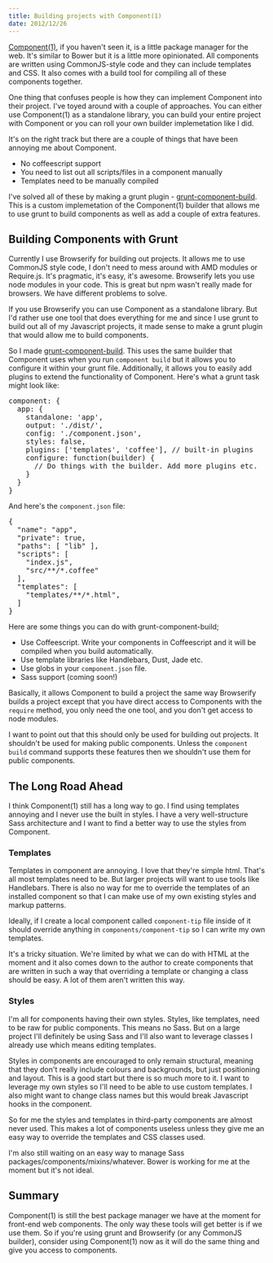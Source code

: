 ```yaml
--- 
title: Building projects with Component(1)
date: 2012/12/26
---
```


[Component(1)](http://github.com/component/component), if you haven't seen it, is a little package manager for the web. It's similar to Bower but it is a little more opinionated. All components are written using CommonJS-style code and they can include templates and CSS. It also comes with a build tool for compiling all of these components together.

One thing that confuses people is how they can implement Component into their project. I've toyed around with a couple of approaches. You can either use Component(1) as a standalone library, you can build your entire project with Component or you can roll your own builder implemetation like I did.

It's on the right track but there are a couple of things that have been annoying me about Component. 

* No coffeescript support
* You need to list out all scripts/files in a component manually
* Templates need to be manually compiled

I've solved all of these by making a grunt plugin - [grunt-component-build](http://github.com/anthonyshort/grunt-component-build). This is a custom implemetation of the Component(1) builder that allows me to use grunt to build components as well as add a couple of extra features.

## Building Components with Grunt

Currently I use Browserify for building out projects. It allows me to use CommonJS style code, I don't need to mess around with AMD modules or Require.js. It's pragmatic, it's easy, it's awesome. Browserify lets you use node modules in your code. This is great but npm wasn't really made for browsers. We have different problems to solve.

If you use Browserify you can use Component as a standalone library. But I'd rather use one tool that does everything for me and since I use grunt to build out all of my Javascript projects, it made sense to make a grunt plugin that would allow me to build components.

So I made [grunt-component-build](http://github.com/anthonyshort/grunt-component-build). This uses the same builder that Component uses when you run `component build` but it allows you to configure it within your grunt file. Additionally, it allows you to easily add plugins to extend the functionality of Component. Here's what a grunt task might look like:

<pre class="prettyprint lang-js">
component: {
  app: {
    standalone: 'app',
    output: './dist/',
    config: './component.json',
    styles: false,
    plugins: ['templates', 'coffee'], // built-in plugins
    configure: function(builder) {
      // Do things with the builder. Add more plugins etc.
    }
  }
}
</pre>

And here's the `component.json` file:

<pre class="prettyprint lang-js">
{
  "name": "app",
  "private": true,
  "paths": [ "lib" ],
  "scripts": [
    "index.js",
    "src/**/*.coffee"
  ],
  "templates": [
    "templates/**/*.html",
  ]
}
</pre>

Here are some things you can do with grunt-component-build;

* Use Coffeescript. Write your components in Coffeescript and it will be compiled when you build automatically.
* Use template libraries like Handlebars, Dust, Jade etc.
* Use globs in your `component.json` file.
* Sass support (coming soon!)

Basically, it allows Component to build a project the same way Browserify builds a project except that you have direct access to Components with the `require` method, you only need the one tool, and you don't get access to node modules. 

I want to point out that this should only be used for building out projects. It shouldn't be used for making public components. Unless the `component build` command supports these features then we shouldn't use them for public components. 

## The Long Road Ahead

I think Component(1) still has a long way to go. I find using templates annoying and I never use the built in styles. I have a very well-structure Sass architecture and I want to find a better way to use the styles from Component.

### Templates

Templates in component are annoying. I love that they're simple html. That's all most templates need to be. But larger projects will want to use tools like Handlebars. There is also no way for me to override the templates of an installed component so that I can make use of my own existing styles and markup patterns.

Ideally, if I create a local component called `component-tip` file inside of it should override anything in `components/component-tip` so I can write my own templates. 

It's a tricky situation. We're limited by what we can do with HTML at the moment and it also comes down to the author to create components that are written in such a way that overriding a template or changing a class should be easy. A lot of them aren't written this way.

### Styles

I'm all for components having their own styles. Styles, like templates, need to be raw for public components. This means no Sass. But on a large project I'll definitely be using Sass and I'll also want to leverage classes I already use which means editing templates.

Styles in components are encouraged to only remain structural, meaning that they don't really include colours and backgrounds, but just positioning and layout. This is a good start but there is so much more to it. I want to leverage my own styles so I'll need to be able to use custom templates. I also might want to change class names but this would break Javascript hooks in the component. 

So for me the styles and templates in third-party components are almost never used. This makes a lot of components useless unless they give me an easy way to override the templates and CSS classes used.

I'm also still waiting on an easy way to manage Sass packages/components/mixins/whatever. Bower is working for me at the moment but it's not ideal.

## Summary

Component(1) is still the best package manager we have at the moment for front-end web components. The only way these tools will get better is if we use them. So if you're using grunt and Browserify (or any CommonJS builder), consider using Component(1) now as it will do the same thing and give you access to components.
